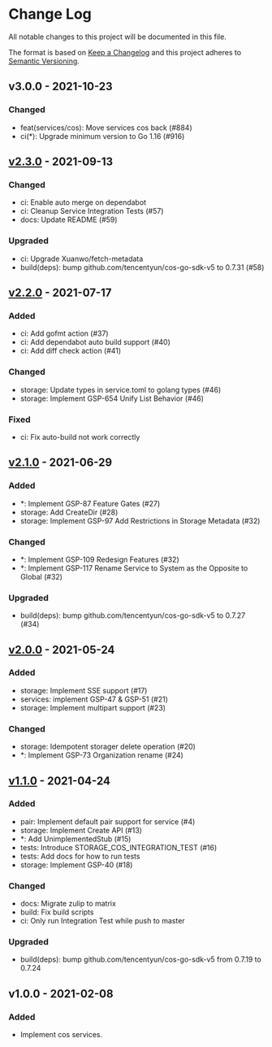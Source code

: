 # Change Log

All notable changes to this project will be documented in this file.

The format is based on [Keep a Changelog](https://keepachangelog.com/)
and this project adheres to [Semantic Versioning](https://semver.org/).

## v3.0.0 - 2021-10-23

### Changed

- feat(services/cos): Move services cos back (#884)
- ci(*): Upgrade minimum version to Go 1.16 (#916)

## [v2.3.0] - 2021-09-13

### Changed

- ci: Enable auto merge on dependabot
- ci: Cleanup Service Integration Tests (#57)
- docs: Update README (#59)

### Upgraded

- ci: Upgrade Xuanwo/fetch-metadata
- build(deps): bump github.com/tencentyun/cos-go-sdk-v5 to 0.7.31 (#58)

## [v2.2.0] - 2021-07-17

### Added

- ci: Add gofmt action (#37)
- ci: Add dependabot auto build support (#40)
- ci: Add diff check action (#41)

### Changed

- storage: Update types in service.toml to golang types (#46)
- storage: Implement GSP-654 Unify List Behavior (#46)

### Fixed

- ci: Fix auto-build not work correctly

## [v2.1.0] - 2021-06-29

### Added

- *: Implement GSP-87 Feature Gates (#27)
- storage: Add CreateDir (#28)
- storage: Implement GSP-97 Add Restrictions in Storage Metadata (#32)

### Changed

- *: Implement GSP-109 Redesign Features (#32)
- *: Implement GSP-117 Rename Service to System as the Opposite to Global (#32)

### Upgraded

- build(deps): bump github.com/tencentyun/cos-go-sdk-v5 to 0.7.27 (#34)

## [v2.0.0] - 2021-05-24

### Added

- storage: Implement SSE support (#17)
- services: implement GSP-47 & GSP-51 (#21)
- storage: Implement multipart support (#23)

### Changed

- storage: Idempotent storager delete operation (#20)
- *: Implement GSP-73 Organization rename (#24)

## [v1.1.0] - 2021-04-24

### Added

- pair: Implement default pair support for service (#4)
- storage: Implement Create API (#13)
- *: Add UnimplementedStub (#15)
- tests: Introduce STORAGE_COS_INTEGRATION_TEST (#16)
- tests: Add docs for how to run tests 
- storage: Implement GSP-40 (#18)

### Changed

- docs: Migrate zulip to matrix
- build: Fix build scripts
- ci: Only run Integration Test while push to master

### Upgraded

- build(deps): bump github.com/tencentyun/cos-go-sdk-v5 from 0.7.19 to 0.7.24

## v1.0.0 - 2021-02-08

### Added

- Implement cos services.

[v2.3.0]: https://github.com/rgglez/go-service-cos/compare/v2.2.0...v2.3.0
[v2.2.0]: https://github.com/rgglez/go-service-cos/compare/v2.1.0...v2.2.0
[v2.1.0]: https://github.com/rgglez/go-service-cos/compare/v2.0.0...v2.1.0
[v2.0.0]: https://github.com/rgglez/go-service-cos/compare/v1.1.0...v2.0.0
[v1.1.0]: https://github.com/rgglez/go-service-cos/compare/v1.0.0...v1.1.0
